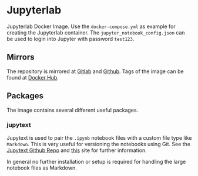 # Jupyterlab

Jupyterlab Docker Image. Use the `docker-compose.yml` as example for creating the Jupyterlab container.
The `jupyter_notebook_config.json` can be used to login into Jupyter with password `test123`.

## Mirrors

The repository is mirrored at [Gitlab](https://gitlab.com/Elpra/jupyterlab) and [Github](https://github.com/ttobsen/Jupyterlab).
Tags of the image can be found at [Docker Hub](https://hub.docker.com/r/elpra/jupyterlab).


## Packages

The image contains several different useful packages.

### jupytext

Jupytext is used to pair the `.ipynb` notebook files with a custom file type like `Markdown`. This is very
useful for versioning the notebooks using Git. See the [Jupytext Github Repo](https://github.com/mwouts/jupytext)
and [this](https://towardsdatascience.com/version-control-with-jupyter-notebooks-f096f4d7035a) site for further
information.

In general no further installation or setup is required for handling the large notebook files as Markdown.

